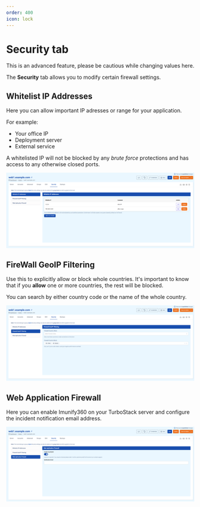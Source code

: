 ```yaml
---
order: 400
icon: lock
---
```

# Security tab

This is an advanced feature, please be cautious while changing values here.

The **Security** tab allows you to modify certain firewall settings.

## Whitelist IP Addresses

Here you can allow important IP adresses or range for your application.

For example:
* Your office IP
* Deployment server
* External service

A whitelisted IP will not be blocked by any _brute force_ protections and has access to any otherwise closed ports.

![](img/security_whitelist_IP.png)

## FireWall GeoIP Filtering
Use this to explicitly allow or block whole countries. It's important to know that if you **allow** one or more countries, the rest will be blocked. 

You can search by either country code or the name of the whole country.

![](img/security_geoIP_filter.png)

## Web Application Firewall
Here you can enable Imunify360 on your TurboStack server and configure the incident notification email address.

![](img/security_WAF.png)

